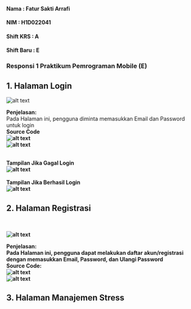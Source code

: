 <h4>Nama         : Fatur Sakti Arrafi</h4>
<h4>NIM          : H1D022041</h4>
<h4>Shift KRS    : A</h4>
<h4>Shift Baru   : E</h4>

<h3> Responsi 1 Praktikum Pemrograman Mobile (E)</h3>

<h2>1. Halaman Login</h2>

![alt text](https://github.com/fatur251003/RESPONSI-1-PEMOB_SHIFT-E_H1D022041_Fatur-Sakti-Arrafi/blob/main/images/Screenshot%202024-10-18%20103249.png)

<b>Penjelasan:</b><br>
Pada Halaman ini, pengguna diminta memasukkan Email dan Password untuk login<br>
<b>Source Code<br>
![alt text](https://github.com/fatur251003/RESPONSI-1-PEMOB_SHIFT-E_H1D022041_Fatur-Sakti-Arrafi/blob/main/images/Screenshot%202024-10-18%20132421.png)<br>
![alt text](https://github.com/fatur251003/RESPONSI-1-PEMOB_SHIFT-E_H1D022041_Fatur-Sakti-Arrafi/blob/main/images/Screenshot%202024-10-18%20132436.png)<br>

<br><b>Tampilan Jika Gagal Login<br>
![alt text](https://github.com/fatur251003/RESPONSI-1-PEMOB_SHIFT-E_H1D022041_Fatur-Sakti-Arrafi/blob/main/images/sss3.png)<br>
<br><b>Tampilan Jika Berhasil Login<br>
![alt text](https://github.com/fatur251003/RESPONSI-1-PEMOB_SHIFT-E_H1D022041_Fatur-Sakti-Arrafi/blob/main/images/berhasil.jpg)<br>

<h2>2. Halaman Registrasi</h2><br>

![alt text](https://github.com/fatur251003/RESPONSI-1-PEMOB_SHIFT-E_H1D022041_Fatur-Sakti-Arrafi/blob/main/images/Screenshot%202024-10-18%20111954.png)<br>

<b>Penjelasan:</br>
Pada Halaman ini, pengguna dapat melakukan daftar akun/registrasi dengan
memasukkan Email, Password, dan Ulangi Password<br>
<b>Source Code:<br>
![alt text](https://github.com/fatur251003/RESPONSI-1-PEMOB_SHIFT-E_H1D022041_Fatur-Sakti-Arrafi/blob/main/images/Screenshot%202024-10-18%20133427.png)<br>
![alt text](https://github.com/fatur251003/RESPONSI-1-PEMOB_SHIFT-E_H1D022041_Fatur-Sakti-Arrafi/blob/main/images/Screenshot%202024-10-18%20133437.png)<br>

<h2>3. Halaman Manajemen Stress</h2><br>


